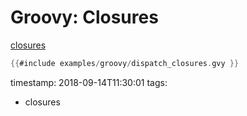 # Groovy: Closures


[closures](http://groovy-lang.org/closures.html)

```groovy
{{#include examples/groovy/dispatch_closures.gvy }}
```

timestamp: 2018-09-14T11:30:01
tags:
  - closures

